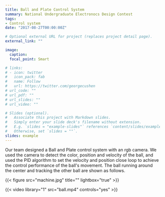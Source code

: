 ```yaml
---
title: Ball and Plate Control System
summary: National Undergraduate Electronocs Design Contest
tags:
- Control system
date: "2017-08-27T00:00:00Z"

# Optional external URL for project (replaces project detail page).
external_link: ""

image:
  caption: 
  focal_point: Smart

# links:
# - icon: twitter
#   icon_pack: fab
#   name: Follow
#   url: https://twitter.com/georgecushen
# url_code: ""
# url_pdf: ""
# url_slides: ""
# url_video: ""

# Slides (optional).
#   Associate this project with Markdown slides.
#   Simply enter your slide deck's filename without extension.
#   E.g. `slides = "example-slides"` references `content/slides/example-slides.md`.
#   Otherwise, set `slides = ""`.
slides: example
---
```


Our team designed a Ball and Plate control system with an rgb camera. We used the camera to detect the color, position and velocity of the ball, and used the PID algorithm to set the velocity and position close loop to achieve the control performance of the ball's movement. The ball running around the center and tracking the other ball are shown as follows.

{{< figure src="machine.jpg" title="" lightbox="true" >}}

{{< video library="1" src="ball.mp4" controls="yes" >}}
